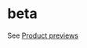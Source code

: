 # beta

See [Product previews](https://worldready.cloudapp.net/Styleguide/Read?id=2700&topicid=29088)
